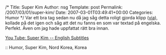 /*
 Title: Super Kim
 Author: nsg
 Template: post
 Permalink: /2007/03/01/super-kim/
 Date: 2007-03-01T03:49:41+00:00
 Categories: Humor
*/
Var ett bra tag sedan nu då jag såg detta roligt gjorda klipp ([via][1]), kollade på det igen och såg att det nu fanns en som var textad på engelska. Perfekt. Även om jag hade uppfattat rätt bra innan.

  
[You Tube: Super Kim -- English Subtitles][2]

:: Humor, Super Kim, Nord Korea, Korea

<small></small>

 [1]: http://erikhultgren.blogspot.com/2007/01/skn-satir.html
 [2]: http://www.youtube.com/watch?v=fiJRcLtsuq4